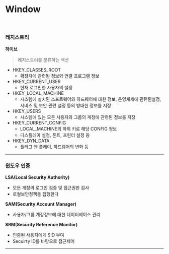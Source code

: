 # Window

<br>

### 레지스트리

**하이브**

> 레지스트리를 분류하는 섹션

* HKEY_CLASSES_ROOT
  * 확장자에 관련된 정보와 연결 프로그램 정보
* HKEY_CURRENT_USER
  * 현재 로그인한 사용자의 설정
* HKEY_LOCAL_MACHINE
  * 시스템에 설치된 소프트웨어와 하드웨어에 대한 정보, 운영체제에 관련된설정, 서비스 및 보안 관련 설정 등의 방대한 정보를 저장
* HKEY_USERS
  * 시스템에 있는 모든 사용자와 그룹의 계정에 관련된 정보를 저장
* HKEY_CURRENT_CONFIG
  * LOCAL_MACHINE의 하위 키로 해당 CONFIG 정보
  * 디스플레이 설정, 폰트, 프린터 설정 등
* HKEY_DYN_DATA
  * 플러그 앤 플레이, 하드웨어의 변화 등

---

### 윈도우 인증

**LSA(Local Security Authority)**

* 모든 계정의 로그인 검증 및 접근권한 검사
* 로컬보안정책을 집행한다

**SAM(Security Account Manager)**

* 사용자/그룹 계정정보에 대한 데이터베이스 관리

**SRM(Security Reference Monitor)**

* 인증된 사용자에게 SID 부여
* Secuirty ID를 바탕으로 접근제어

---

